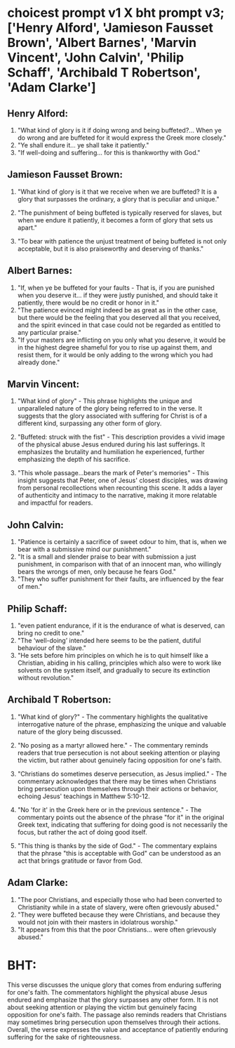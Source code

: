# choicest prompt v1 X bht prompt v3; ['Henry Alford', 'Jamieson Fausset Brown', 'Albert Barnes', 'Marvin Vincent', 'John Calvin', 'Philip Schaff', 'Archibald T Robertson', 'Adam Clarke']

## Henry Alford:
1. "What kind of glory is it if doing wrong and being buffeted?... When ye do wrong and are buffeted for it would express the Greek more closely." 
2. "Ye shall endure it... ye shall take it patiently." 
3. "If well-doing and suffering... for this is thankworthy with God."

## Jamieson Fausset Brown:
1. "What kind of glory is it that we receive when we are buffeted? It is a glory that surpasses the ordinary, a glory that is peculiar and unique." 

2. "The punishment of being buffeted is typically reserved for slaves, but when we endure it patiently, it becomes a form of glory that sets us apart." 

3. "To bear with patience the unjust treatment of being buffeted is not only acceptable, but it is also praiseworthy and deserving of thanks."

## Albert Barnes:
1. "If, when ye be buffeted for your faults - That is, if you are punished when you deserve it... if they were justly punished, and should take it patiently, there would be no credit or honor in it."
2. "The patience evinced might indeed be as great as in the other case, but there would be the feeling that you deserved all that you received, and the spirit evinced in that case could not be regarded as entitled to any particular praise."
3. "If your masters are inflicting on you only what you deserve, it would be in the highest degree shameful for you to rise up against them, and resist them, for it would be only adding to the wrong which you had already done."

## Marvin Vincent:
1. "What kind of glory" - This phrase highlights the unique and unparalleled nature of the glory being referred to in the verse. It suggests that the glory associated with suffering for Christ is of a different kind, surpassing any other form of glory.

2. "Buffeted: struck with the fist" - This description provides a vivid image of the physical abuse Jesus endured during his last sufferings. It emphasizes the brutality and humiliation he experienced, further emphasizing the depth of his sacrifice.

3. "This whole passage...bears the mark of Peter's memories" - This insight suggests that Peter, one of Jesus' closest disciples, was drawing from personal recollections when recounting this scene. It adds a layer of authenticity and intimacy to the narrative, making it more relatable and impactful for readers.

## John Calvin:
1. "Patience is certainly a sacrifice of sweet odour to him, that is, when we bear with a submissive mind our punishment."
2. "It is a small and slender praise to bear with submission a just punishment, in comparison with that of an innocent man, who willingly bears the wrongs of men, only because he fears God."
3. "They who suffer punishment for their faults, are influenced by the fear of men."

## Philip Schaff:
1. "even patient endurance, if it is the endurance of what is deserved, can bring no credit to one."
2. "The ‘well-doing’ intended here seems to be the patient, dutiful behaviour of the slave."
3. "He sets before him principles on which he is to quit himself like a Christian, abiding in his calling, principles which also were to work like solvents on the system itself, and gradually to secure its extinction without revolution."

## Archibald T Robertson:
1. "What kind of glory?" - The commentary highlights the qualitative interrogative nature of the phrase, emphasizing the unique and valuable nature of the glory being discussed.

2. "No posing as a martyr allowed here." - The commentary reminds readers that true persecution is not about seeking attention or playing the victim, but rather about genuinely facing opposition for one's faith.

3. "Christians do sometimes deserve persecution, as Jesus implied." - The commentary acknowledges that there may be times when Christians bring persecution upon themselves through their actions or behavior, echoing Jesus' teachings in Matthew 5:10-12.

4. "No 'for it' in the Greek here or in the previous sentence." - The commentary points out the absence of the phrase "for it" in the original Greek text, indicating that suffering for doing good is not necessarily the focus, but rather the act of doing good itself.

5. "This thing is thanks by the side of God." - The commentary explains that the phrase "this is acceptable with God" can be understood as an act that brings gratitude or favor from God.

## Adam Clarke:
1. "The poor Christians, and especially those who had been converted to Christianity while in a state of slavery, were often grievously abused."
2. "They were buffeted because they were Christians, and because they would not join with their masters in idolatrous worship."
3. "It appears from this that the poor Christians... were often grievously abused."


# BHT:
This verse discusses the unique glory that comes from enduring suffering for one's faith. The commentators highlight the physical abuse Jesus endured and emphasize that the glory surpasses any other form. It is not about seeking attention or playing the victim but genuinely facing opposition for one's faith. The passage also reminds readers that Christians may sometimes bring persecution upon themselves through their actions. Overall, the verse expresses the value and acceptance of patiently enduring suffering for the sake of righteousness.